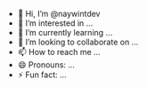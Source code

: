 - 👋 Hi, I’m @naywintdev
- 👀 I’m interested in ...
- 🌱 I’m currently learning ...
- 💞️ I’m looking to collaborate on ...
- 📫 How to reach me ...
- 😄 Pronouns: ...
- ⚡ Fun fact: ...

<!---
naywintdev/naywintdev is a ✨ special ✨ repository because its `README.md` (this file) appears on your GitHub profile.
You can click the Preview link to take a look at your changes.
--->
